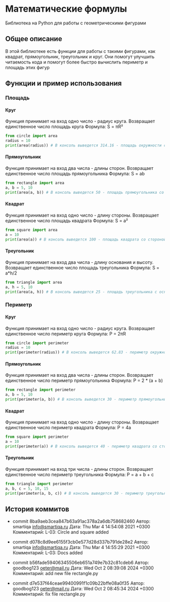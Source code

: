 # Математические формулы
Библиотека на Python для работы с геометрическими фигурами

## Общее описание
В этой библиотеке есть функции для работы с такими фигурами, как квадрат, прямоугольник, треугольник и круг. Они помогут улучшить читаемость кода и помогут более быстро вычислить периметр и площадь этих фигур

## Функции и пример использования
### Площадь
#### Круг
Функция принимает на вход одно число - радиус круга. Возвращает единственное число площадь круга
Формула: S = πR²
```Python
from circle import area
radius = 10
print(area(radius)) # В консоль выведется 314.16 - площадь окружности с радиусом 10
```
#### Прямоугольник
Функция принимает на вход два числа - длины сторон. Возвращает единственное число площадь прямоугольника
Формула: S = ab
```Python
from rectangle import area
a, b = 5, 10
print(area(a, b)) # В консоль выведется 50 - площадь прямоугольника со сторонами 5 и 10
```
#### Квадрат
Функция принимает на вход одно число - длину стороны. Возвращает единственное число площадь квадрата
Формула: S = a²
```Python
from square import area
a = 10
print(area(a)) # В консоль выведется 100 - площадь квадрата со стороной 10
```
#### Треугольник
Функция принимает на вход два числа - длину основания и высоту. Возвращает единственное число площадь треугольника
Формула: S = a*h/2 
```Python
from triangle import area
a, h = 5, 10
print(area(a, h)) # В консоль выведется 25 - площадь треугольника с основание 5 и высотой 10
```

### Периметр
#### Круг
Функция принимает на вход одно число - радиус круга. Возвращает единственное число периметр круга
Формула: P = 2πR
```Python
from circle import perimeter
radius = 10
print(perimeter(radius)) # В консоль выведется 62.83 - периметр окружности с радиусом 10
```
#### Прямоугольник
Функция принимает на вход два числа - длины сторон. Возвращает единственное число периметр прямоугольника
Формула: P = 2 * (a + b)
```Python
from rectangle import perimeter
a, b = 5, 10
print(perimeter(a, b)) # В консоль выведется 30 - периметр прямоугольника со сторонами 5 и 10
```
#### Квадрат
Функция принимает на вход одно число - длину стороны. Возвращает единственное число периметр квадрата
Формула: P = 4a
```Python
from square import perimeter
a = 10
print(perimeter(a)) # В консоль выведется 40 - периметр квадрата со стороной 10
```
#### Треугольник
Функция принимает на вход три числа - длины сторон. Возвращает единственное число периметр треугольника
Формула: P = a + b + c
```Python
from triangle import perimeter
a, b, c = 5, 10, 15
print(perimeter(a, b, c)) # В консоль выведется 30 - периметр треугольника со сторонами 5, 10 и 15
```

## История коммитов
* commit 8ba9aeb3cea847b63a91ac378a2a6db758682460
    Автор: smartiqa <info@smartiqa.ru>
    Дата: Thu Mar 4 14:54:08 2021 +0300
    Комментарий: L-03: Circle and square added

* commit d078c8d9ee6155f3cb0e577d28d337b791de28e2
    Автор: smartiqa <info@smartiqa.ru>
    Дата: Thu Mar 4 14:55:29 2021 +0300
    Комментарий: L-03: Docs added

* commit b56fade59406345506eb651a749e7b32c81cdeb6
    Автор: goodbog123 <oeter@mail.ru>
    Дата: Wed Oct 2 08:39:08 2024 +0300
    Комментарий: add new file rectangle.py

* commit d7e537f44ceae99400991f1c09b22bffe08a0f35
    Автор: goodbog123 <oeter@mail.ru>
    Дата: Wed Oct 2 08:45:34 2024 +0300
    Комментарий: fix file rectangle.py